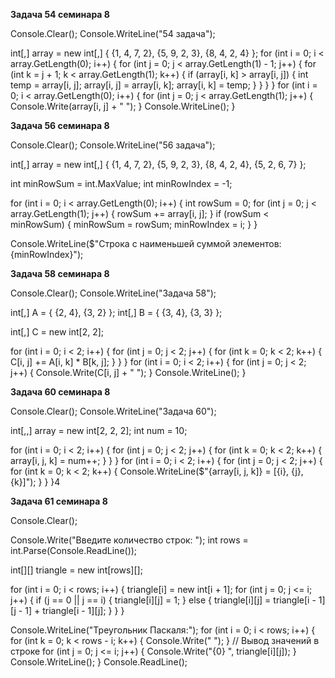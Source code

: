 **Задача 54 семинара 8**

Console.Clear();
Console.WriteLine("54 задача");

int[,] array = new int[,] 
{
    {1, 4, 7, 2},
    {5, 9, 2, 3},
    {8, 4, 2, 4}
};
for (int i = 0; i < array.GetLength(0); i++) 
{
    for (int j = 0; j < array.GetLength(1) - 1; j++) 
    {
        for (int k = j + 1; k < array.GetLength(1); k++) 
        {
            if (array[i, k] > array[i, j]) 
            {
                int temp = array[i, j];
                array[i, j] = array[i, k];
                array[i, k] = temp;
            }
        }
    }
}
for (int i = 0; i < array.GetLength(0); i++)
{
    for (int j = 0; j < array.GetLength(1); j++) 
    {
        Console.Write(array[i, j] + " ");
    }
        Console.WriteLine();
}

**Задача 56 семинара 8**

Console.Clear();
Console.WriteLine("56 задача");

int[,] array = new int[,] 
{
    {1, 4, 7, 2},
    {5, 9, 2, 3},
    {8, 4, 2, 4},
    {5, 2, 6, 7}
};

int minRowSum = int.MaxValue; 
int minRowIndex = -1; 

for (int i = 0; i < array.GetLength(0); i++) 
{
    int rowSum = 0;
    for (int j = 0; j < array.GetLength(1); j++) 
    {
        rowSum += array[i, j];
    }
    if (rowSum < minRowSum) 
    {
        minRowSum = rowSum;
        minRowIndex = i;
    }
}

Console.WriteLine($"Строка с наименьшей суммой элементов: {minRowIndex}");

**Задача 58 семинара 8**

Console.Clear();
Console.WriteLine("Задача 58");

int[,] A = { {2, 4}, {3, 2} };
int[,] B = { {3, 4}, {3, 3} };

int[,] C = new int[2, 2];

for (int i = 0; i < 2; i++)
{
    for (int j = 0; j < 2; j++)
        {
            for (int k = 0; k < 2; k++)
                {
                    C[i, j] += A[i, k] * B[k, j];
                }
            }
        }
for (int i = 0; i < 2; i++)
{
    for (int j = 0; j < 2; j++)
        {
            Console.Write(C[i, j] + " ");
        }
            Console.WriteLine();
}

**Задача 60 семинара 8**

Console.Clear();
Console.WriteLine("Задача 60");

int[,,] array = new int[2, 2, 2];
int num = 10;

for (int i = 0; i < 2; i++)
{
    for (int j = 0; j < 2; j++)
    {
        for (int k = 0; k < 2; k++)
        {
            array[i, j, k] = num++;
        }
    }
}
for (int i = 0; i < 2; i++)
{
    for (int j = 0; j < 2; j++)
    {
        for (int k = 0; k < 2; k++)
        {
            Console.WriteLine($"{array[i, j, k]} = [{i}, {j}, {k}]");
        }
    }
}4

**Задача 61 семинара 8**

Console.Clear();

Console.Write("Введите количество строк: ");
int rows = int.Parse(Console.ReadLine());

int[][] triangle = new int[rows][];

for (int i = 0; i < rows; i++)
{
    triangle[i] = new int[i + 1];
    for (int j = 0; j <= i; j++)
    {
        if (j == 0 || j == i)
        {
            triangle[i][j] = 1;
        }
        else
        {
            triangle[i][j] = triangle[i - 1][j - 1] + triangle[i - 1][j];
        }
    }
}

Console.WriteLine("Треугольник Паскаля:");
for (int i = 0; i < rows; i++)
{
for (int k = 0; k < rows - i; k++)
{
    Console.Write(" ");
}
// Вывод значений в строке
for (int j = 0; j <= i; j++)
{
    Console.Write("{0} ", triangle[i][j]);
}
    Console.WriteLine();
}
    Console.ReadLine();